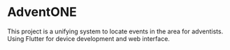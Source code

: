 # AdventONE
This project is a unifying system to locate events in the area for adventists. Using Flutter for device development and web interface.
